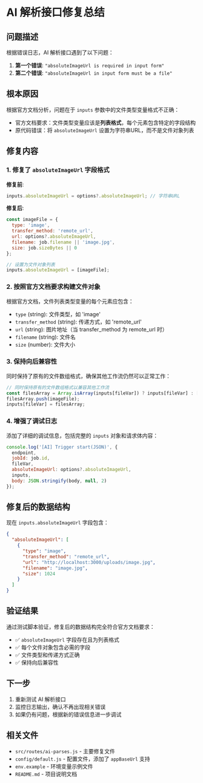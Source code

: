 # AI 解析接口修复总结

## 问题描述

根据错误日志，AI 解析接口遇到了以下问题：

1. **第一个错误**: `"absoluteImageUrl is required in input form"`
2. **第二个错误**: `"absoluteImageUrl in input form must be a file"`

## 根本原因

根据官方文档分析，问题在于 `inputs` 参数中的文件类型变量格式不正确：

- 官方文档要求：文件类型变量应该是**列表格式**，每个元素包含特定的字段结构
- 原代码错误：将 `absoluteImageUrl` 设置为字符串URL，而不是文件对象列表

## 修复内容

### 1. 修复了 `absoluteImageUrl` 字段格式

**修复前**:
```javascript
inputs.absoluteImageUrl = options?.absoluteImageUrl; // 字符串URL
```

**修复后**:
```javascript
const imageFile = {
  type: 'image',
  transfer_method: 'remote_url',
  url: options?.absoluteImageUrl,
  filename: job.filename || 'image.jpg',
  size: job.sizeBytes || 0
};

// 设置为文件对象列表
inputs.absoluteImageUrl = [imageFile];
```

### 2. 按照官方文档要求构建文件对象

根据官方文档，文件列表类型变量的每个元素应包含：

- `type` (string): 文件类型，如 'image'
- `transfer_method` (string): 传递方式，如 'remote_url'
- `url` (string): 图片地址（当 transfer_method 为 remote_url 时）
- `filename` (string): 文件名
- `size` (number): 文件大小

### 3. 保持向后兼容性

同时保持了原有的文件数组格式，确保其他工作流仍然可以正常工作：

```javascript
// 同时保持原有的文件数组格式以兼容其他工作流
const filesArray = Array.isArray(inputs[fileVar]) ? inputs[fileVar] : [];
filesArray.push(imageFile);
inputs[fileVar] = filesArray;
```

### 4. 增强了调试日志

添加了详细的调试信息，包括完整的 `inputs` 对象和请求体内容：

```javascript
console.log('[AI] Trigger start(JSON)', { 
  endpoint, 
  jobId: job.id, 
  fileVar, 
  absoluteImageUrl: options?.absoluteImageUrl, 
  inputs,
  body: JSON.stringify(body, null, 2)
});
```

## 修复后的数据结构

现在 `inputs.absoluteImageUrl` 字段包含：

```json
{
  "absoluteImageUrl": [
    {
      "type": "image",
      "transfer_method": "remote_url",
      "url": "http://localhost:3000/uploads/image.jpg",
      "filename": "image.jpg",
      "size": 1024
    }
  ]
}
```

## 验证结果

通过测试脚本验证，修复后的数据结构完全符合官方文档要求：

- ✅ `absoluteImageUrl` 字段存在且为列表格式
- ✅ 每个文件对象包含必需的字段
- ✅ 文件类型和传递方式正确
- ✅ 保持向后兼容性

## 下一步

1. 重新测试 AI 解析接口
2. 监控日志输出，确认不再出现相关错误
3. 如果仍有问题，根据新的错误信息进一步调试

## 相关文件

- `src/routes/ai-parses.js` - 主要修复文件
- `config/default.js` - 配置文件，添加了 `appBaseUrl` 支持
- `env.example` - 环境变量示例文件
- `README.md` - 项目说明文档
